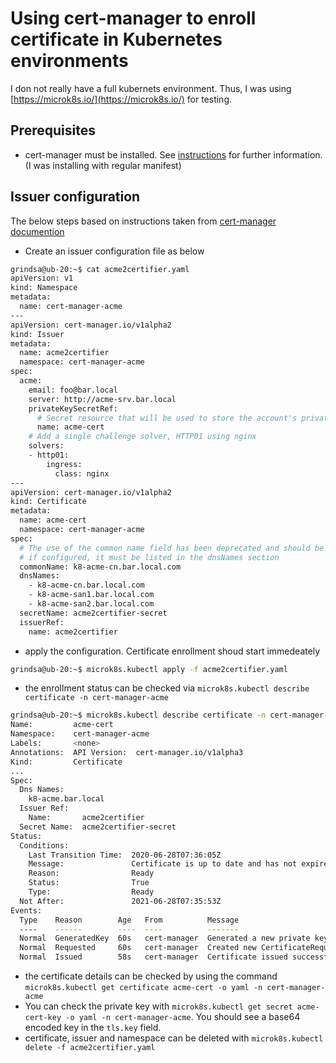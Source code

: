 <!-- markdownlint-disable  MD013 -->
<!-- wiki-title Using cert manager to enroll certificate in Kubernetes environments -->
# Using cert-manager to enroll certificate in Kubernetes environments

I don not really have a full kubernets environment. Thus, I was using [https://microk8s.io/](https://microk8s.io/) for testing.

## Prerequisites

- cert-manager must be installed. See [instructions](https://cert-manager.io/docs/installation/kubernetes/) for further information. (I was installing with regular manifest)

## Issuer configuration

The below steps based on instructions taken from [cert-manager documention](https://cert-manager.io/docs/configuration/acme/)

- Create an issuer configuration file as below

```bash
grindsa@ub-20:~$ cat acme2certifier.yaml
apiVersion: v1
kind: Namespace
metadata:
  name: cert-manager-acme
---
apiVersion: cert-manager.io/v1alpha2
kind: Issuer
metadata:
  name: acme2certifier
  namespace: cert-manager-acme
spec:
  acme:
    email: foo@bar.local
    server: http://acme-srv.bar.local
    privateKeySecretRef:
      # Secret resource that will be used to store the account's private key.
      name: acme-cert
    # Add a single challenge solver, HTTP01 using nginx
    solvers:
    - http01:
        ingress:
          class: nginx
---
apiVersion: cert-manager.io/v1alpha2
kind: Certificate
metadata:
  name: acme-cert
  namespace: cert-manager-acme
spec:
  # The use of the common name field has been deprecated and should be avoided
  # if configured, it must be listed in the dnsNames section
  commonName: k8-acme-cn.bar.local.com
  dnsNames:
    - k8-acme-cn.bar.local.com
    - k8-acme-san1.bar.local.com
    - k8-acme-san2.bar.local.com
  secretName: acme2certifier-secret
  issuerRef:
    name: acme2certifier
```

- apply the configuration. Certificate enrollment shoud start immedeately

```bash
grindsa@ub-20:~$ microk8s.kubectl apply -f acme2certifier.yaml
```

- the enrollment status can be checked via `microk8s.kubectl describe certificate -n cert-manager-acme`

``` bash
grindsa@ub-20:~$ microk8s.kubectl describe certificate -n cert-manager-acme
Name:         acme-cert
Namespace:    cert-manager-acme
Labels:       <none>
Annotations:  API Version:  cert-manager.io/v1alpha3
Kind:         Certificate
...
Spec:
  Dns Names:
    k8-acme.bar.local
  Issuer Ref:
    Name:       acme2certifier
  Secret Name:  acme2certifier-secret
Status:
  Conditions:
    Last Transition Time:  2020-06-28T07:36:05Z
    Message:               Certificate is up to date and has not expired
    Reason:                Ready
    Status:                True
    Type:                  Ready
  Not After:               2021-06-28T07:35:53Z
Events:
  Type    Reason        Age   From          Message
  ----    ------        ----  ----          -------
  Normal  GeneratedKey  60s   cert-manager  Generated a new private key
  Normal  Requested     60s   cert-manager  Created new CertificateRequest resource "acme-cert-3129588559"
  Normal  Issued        58s   cert-manager  Certificate issued successfully
```

- the certificate details can be checked by using the command `microk8s.kubectl get certificate acme-cert -o yaml -n cert-manager-acme`
- You can check the private key with `microk8s.kubectl get secret acme-cert-key -o yaml -n cert-manager-acme`. You should see a base64 encoded key in the `tls.key` field.
- certificate, issuer and namespace can be deleted with `microk8s.kubectl delete -f acme2certifier.yaml`
